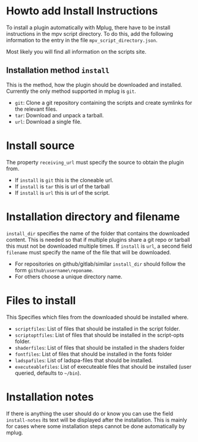 # Howto add Install Instructions

To install a plugin automatically with Mplug, there have to be install
instructions in the mpv script directory. To do this, add the following
information to the entry in the file `mpv_script_directory.json`.

Most likely you will find all information on the scripts site.

## Installation method `install`
This is the method, how the plugin should be downloaded and installed.
Currently the only method supported in mplug is `git`.

- `git`: Clone a git repository containing the scripts and create symlinks for
  the relevant files.
- `tar`: Download and unpack a tarball.
- `url`: Download a single file.

# Install source
The property `receiving_url` must specify the source to obtain the plugin from.

- If `install` is `git` this is the cloneable url.
- If `install` is `tar` this is url of the tarball
- If `install` is `url` this is url of the script.

# Installation directory and filename
`install_dir` specifies the name of the folder that contains the downloaded
content. This is needed so that if multiple plugins share a git repo or tarball
this must not be downloaded multiple times.
If `install` is `url`, a second field `filename` must specify the name of the
file that will be downloaded.

- For repositories on github/gitlab/similar `install_dir` should follow the form
  `github\username\reponame`.
- For others choose a unique directory name.

# Files to install
This Specifies which files from the downloaded should be installed where.

- `scriptfiles`: List of files that should be installed in the script folder.
- `scriptoptfiles`: List of files that should be installed in the script-opts folder.
- `shaderfiles`: List of files that should be installed in the shaders folder
- `fontfiles`: List of files that should be installed in the fonts folder
- `ladspafiles`: List of ladspa-files that should be installed.
- `executeablefiles`: List of executeable files that should be installed (user
  queried, defaults to `~/bin`).

# Installation notes
If there is anything the user should do or know you can use the field
`install-notes` its text will be displayed after the installation. This is
mainly for cases where some installation steps cannot be done automatically by
mplug.
